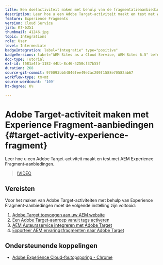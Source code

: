 ```yaml
---
title: Een doelactiviteit maken met behulp van de fragmentatieaanbiedingen van de ervaring
description: Leer hoe u een Adobe Target-activiteit maakt en test met AEM Experience Fragment-aanbiedingen.
feature: Experience Fragments
version: Cloud Service
jira: KT-6351
thumbnail: 41246.jpg
topic: Integrations
role: User
level: Intermediate
badgeIntegration: label="Integratie" type="positive"
badgeVersions: label="AEM Sites as a Cloud Service, AEM Sites 6.5" before-title="false"
doc-type: Tutorial
exl-id: f581a4fb-1182-44bb-8c46-4250cf37b55f
duration: 268
source-git-commit: 970093bb54046fee49e2ac209f1588e70582ab67
workflow-type: tm+mt
source-wordcount: '109'
ht-degree: 0%

---
```


# Adobe Target-activiteit maken met Experience Fragment-aanbiedingen {#target-activity-experience-fragment}

Leer hoe u een Adobe Target-activiteit maakt en test met AEM Experience Fragment-aanbiedingen.

>[!VIDEO](https://video.tv.adobe.com/v/41246?quality=12&learn=on)

## Vereisten

Voor het maken van Adobe Target-activiteiten met behulp van Experience Fragment-aanbiedingen moet de volgende instelling zijn voltooid:

1. [Adobe Target toevoegen aan uw AEM website](./add-target-launch-extension.md)
1. [Een Adobe Target-aanroep vanuit tags activeren](./load-and-fire-target.md)
1. [AEM Auteursservice integreren met Adobe Target](./setup-aem-target-cloud-service.md)
1. [Exporteer AEM ervaringsfragmenten naar Adobe Target](./export-experience-fragment-target.md)

## Ondersteunende koppelingen

* [Adobe Experience Cloud-foutopsporing - Chrome](https://chrome.google.com/webstore/detail/adobe-experience-platform/bfnnokhpnncpkdmbokanobigaccjkpob)

